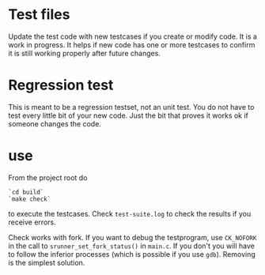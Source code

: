 # Test files #

Update the test code with new testcases if you create or modify code. It is 
a work in progress. It helps if new code has one or more testcases
to confirm it is still working properly after future changes. 

# Regression test #

This is meant to be a regression testset, not an unit test. You do not have to
test every little bit of your new code. Just the bit that proves it works ok if someone
changes the code.

# use #

From the project root do

    `cd build`
    `make check`

to execute the testcases. Check `test-suite.log` to check the results if you receive errors.

Check works with fork. If you want to debug the testprogram, use `CK_NOFORK`
in the call to `srunner_set_fork_status()` in `main.c`. If you don't you will have to
follow the inferior processes (which is possible if you use `gdb`). Removing is the
simplest solution.

